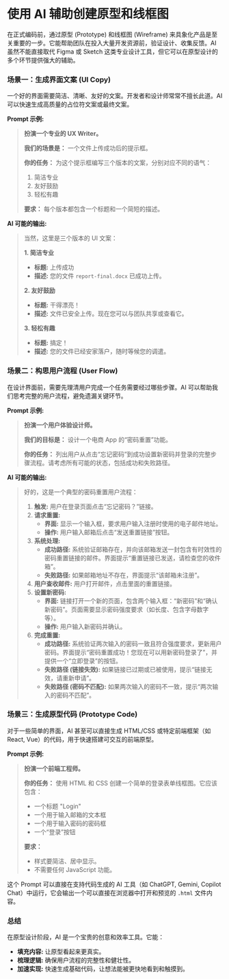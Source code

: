 # 使用 AI 辅助创建原型和线框图

在正式编码前，通过原型 (Prototype) 和线框图 (Wireframe) 来具象化产品是至关重要的一步。它能帮助团队在投入大量开发资源前，验证设计、收集反馈。AI 虽然不能直接取代 Figma 或 Sketch 这类专业设计工具，但它可以在原型设计的多个环节提供强大的辅助。

### 场景一：生成界面文案 (UI Copy)

一个好的界面需要简洁、清晰、友好的文案。开发者和设计师常常不擅长此道。AI 可以快速生成高质量的占位符文案或最终文案。

**Prompt 示例:**

> **扮演一个专业的 UX Writer。**
>
> **我们的场景是：** 一个文件上传成功后的提示框。
>
> **你的任务：**
> 为这个提示框编写三个版本的文案，分别对应不同的语气：
>
> 1.  简洁专业
> 2.  友好鼓励
> 3.  轻松有趣
>
> **要求：** 每个版本都包含一个标题和一个简短的描述。

**AI 可能的输出:**

> 当然，这里是三个版本的 UI 文案：
>
> **1. 简洁专业**
>
> *   **标题:** 上传成功
> *   **描述:** 您的文件 `report-final.docx` 已成功上传。
>
> **2. 友好鼓励**
>
> *   **标题:** 干得漂亮！
> *   **描述:** 文件已安全上传。现在您可以与团队共享或查看它。
>
> **3. 轻松有趣**
>
> *   **标题:** 搞定！
> *   **描述:** 您的文件已经安家落户，随时等候您的调遣。

### 场景二：构思用户流程 (User Flow)

在设计界面前，需要先理清用户完成一个任务需要经过哪些步骤。AI 可以帮助我们思考完整的用户流程，避免遗漏关键环节。

**Prompt 示例:**

> **扮演一个用户体验设计师。**
>
> **我们的目标是：** 设计一个电商 App 的“密码重置”功能。
>
> **你的任务：**
> 列出用户从点击“忘记密码”到成功设置新密码并登录的完整步骤流程。请考虑所有可能的状态，包括成功和失败路径。

**AI 可能的输出:**

> 好的，这是一个典型的密码重置用户流程：
>
> 1.  **触发:** 用户在登录页面点击“忘记密码？”链接。
> 2.  **请求重置:**
>     *   **界面:** 显示一个输入框，要求用户输入注册时使用的电子邮件地址。
>     *   **操作:** 用户输入邮箱后点击“发送重置链接”按钮。
> 3.  **系统处理:**
>     *   **成功路径:** 系统验证邮箱存在，并向该邮箱发送一封包含有时效性的密码重置链接的邮件。界面提示“重置链接已发送，请检查您的收件箱”。
>     *   **失败路径:** 如果邮箱地址不存在，界面提示“该邮箱未注册”。
> 4.  **用户查收邮件:** 用户打开邮件，点击里面的重置链接。
> 5.  **设置新密码:**
>     *   **界面:** 链接打开一个新的页面，包含两个输入框：“新密码”和“确认新密码”。页面需要显示密码强度要求（如长度、包含字母数字等）。
>     *   **操作:** 用户输入新密码并确认。
> 6.  **完成重置:**
>     *   **成功路径:** 系统验证两次输入的密码一致且符合强度要求，更新用户密码。界面提示“密码重置成功！您现在可以用新密码登录了”，并提供一个“立即登录”的按钮。
>     *   **失败路径 (链接失效):** 如果链接已过期或已被使用，提示“链接无效，请重新申请”。
>     *   **失败路径 (密码不匹配):** 如果两次输入的密码不一致，提示“两次输入的密码不匹配”。

### 场景三：生成原型代码 (Prototype Code)

对于一些简单的界面，AI 甚至可以直接生成 HTML/CSS 或特定前端框架（如 React, Vue）的代码，用于快速搭建可交互的前端原型。

**Prompt 示例:**

> **扮演一个前端工程师。**
>
> **你的任务：**
> 使用 HTML 和 CSS 创建一个简单的登录表单线框图。它应该包含：
>
> *   一个标题 "Login"
> *   一个用于输入邮箱的文本框
> *   一个用于输入密码的密码框
> *   一个“登录”按钮
>
> **要求：**
>
> *   样式要简洁、居中显示。
> *   不需要任何 JavaScript 功能。

这个 Prompt 可以直接在支持代码生成的 AI 工具（如 ChatGPT, Gemini, Copilot Chat）中运行，它会输出一个可以直接在浏览器中打开和预览的 `.html` 文件内容。

### 总结

在原型设计阶段，AI 是一个宝贵的创意和效率工具。它能：

*   **填充内容:** 让原型看起来更真实。
*   **梳理逻辑:** 确保用户流程的完整性和健壮性。
*   **加速实现:** 快速生成基础代码，让想法能被更快地看到和触摸到。